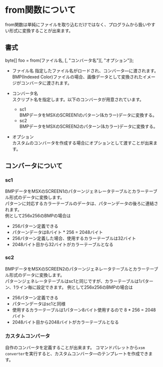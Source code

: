 # from関数について

from関数は単純にファイルを取り込むだけではなく、プログラムから扱いやすい形式に変換することが出来ます。  

## 書式

byte[] foo = from(ファイル名, [, "コンバータ名"][, "オプション"]);

- ファイル名
  指定したファイル名がロードされ、コンバータ―に渡されます。
  BMP(Indexed Color)ファイルの場合、画像データとして変換されたイメージがコンバータに渡されます。

- コンバータ名  
  スクリプト名を指定します。以下のコンバータが用意されています。
  - sc1  
  BMPデータをMSXのSCREEN1のパターン(&カラー)データに変換する。
  - sc2  
  BMPデータをMSXのSCREEN2のパターン(&カラー)データに変換する。

- オプション  
  カスタムのコンバータを作成する場合にオプションとして渡すことが出来ます。

## コンバータについて

### sc1
BMPデータをMSXのSCREEN1のパターンジェネレータテーブルとカラーテーブル形式のデータに変換します。  
パターンに対応するカラーテーブルのデータは、パターンデータの後ろに連結されます。  
例として256x256のBMPの場合は  
- 256パターン定義できる
- パターンデータは8バイト * 256 = 2048バイト
- 256パターン定義した場合、使用するカラーテーブルは32バイト
- 2048バイト目から32バイトがカラーテーブルとなる

### sc2
BMPデータをMSXのSCREEN2のパターンジェネレータテーブルとカラーテーブル形式のデータに変換します。  
パターンジェネレータテーブルはsc1と同じですが、カラーテーブルは1パターン、1ライン毎に設定できます。
例として256x256のBMPの場合は  
- 256パターン定義できる
- パターンデータはsc1と同様
- 使用するカラーテーブルは1パターン8バイト使用するので 8 * 256 = 2048バイト
- 2048バイト目から2048バイトがカラーテーブルとなる

### カスタムコンバータ
自作のコンバータを定義することが出来ます。
コマンドパレットから`xsm converter`を実行すると、カスタムコンバータ―のテンプレートを作成できます。